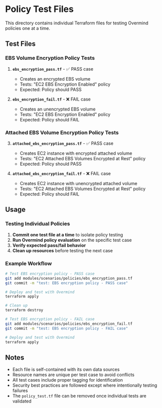# Policy Test Files

This directory contains individual Terraform files for testing Overmind policies one at a time.

## Test Files

### EBS Volume Encryption Policy Tests

1. **`ebs_encryption_pass.tf`** - ✅ PASS case
   - Creates an encrypted EBS volume
   - Tests: "EC2 EBS Encryption Enabled" policy
   - Expected: Policy should PASS

2. **`ebs_encryption_fail.tf`** - ❌ FAIL case
   - Creates an unencrypted EBS volume
   - Tests: "EC2 EBS Encryption Enabled" policy
   - Expected: Policy should FAIL

### Attached EBS Volume Encryption Policy Tests

3. **`attached_ebs_encryption_pass.tf`** - ✅ PASS case
   - Creates EC2 instance with encrypted attached volume
   - Tests: "EC2 Attached EBS Volumes Encrypted at Rest" policy
   - Expected: Policy should PASS

4. **`attached_ebs_encryption_fail.tf`** - ❌ FAIL case
   - Creates EC2 instance with unencrypted attached volume
   - Tests: "EC2 Attached EBS Volumes Encrypted at Rest" policy
   - Expected: Policy should FAIL

## Usage

### Testing Individual Policies

1. **Commit one test file at a time** to isolate policy testing
2. **Run Overmind policy evaluation** on the specific test case
3. **Verify expected pass/fail behavior**
4. **Clean up resources** before testing the next case

### Example Workflow

```bash
# Test EBS encryption policy - PASS case
git add modules/scenarios/policies/ebs_encryption_pass.tf
git commit -m "test: EBS encryption policy - PASS case"

# Deploy and test with Overmind
terraform apply

# Clean up
terraform destroy

# Test EBS encryption policy - FAIL case
git add modules/scenarios/policies/ebs_encryption_fail.tf
git commit -m "test: EBS encryption policy - FAIL case"

# Deploy and test with Overmind
terraform apply
```

## Notes

- Each file is self-contained with its own data sources
- Resource names are unique per test case to avoid conflicts
- All test cases include proper tagging for identification
- Security best practices are followed except where intentionally testing failures
- The `policy_test.tf` file can be removed once individual tests are validated
